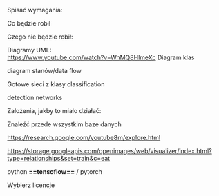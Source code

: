 Spisać wymagania:  
  
Co będzie robił  
  
Czego nie będzie robił:  
  
Diagramy UML:  
https://www.youtube.com/watch?v=WnMQ8HlmeXc
Diagram klas

diagram stanów/data flow  
  
Gotowe sieci z klasy classification  
  
detection networks  
  
Założenia, jakby to miało działać:  

Znaleźć przede wszystkim baze danych  

https://research.google.com/youtube8m/explore.html

https://storage.googleapis.com/openimages/web/visualizer/index.html?type=relationships&set=train&c=eat

  
python **==tensoflow==** / pytorch  
  
Wybierz licencje